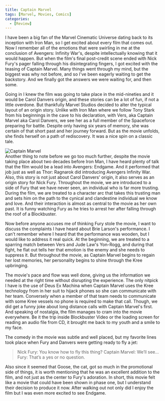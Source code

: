 ```yaml
---
title: Captain Marvel
tags: [Marvel, Movies, Comics]
categories:
  - [Review]
---
```

I have been a big fan of the Marvel Cinematic Universe dating back to its inception with Iron Man, so I get excited about every film that comes out.  Now I remember all of the emotions that were swirling in me at the conclusion of Avengers: Infinity War's, despite intellectually knowing that it would happen.  But when the film's final post-credit scene ended with Nick Fury's pager falling through his disintegrating fingers, I got excited with the teasing of Captain Marvel.  Many things went through my mind, but the biggest was why not before, and so I've been eagerly waiting to get the backstory.  And we finally got the answers we were waiting for, and then some.

Going in I knew the film was going to take place in the mid-nineties and it would be Carol Danvers origin, and these stories can be a lot of fun, if not a little overdone.<!-- more -->  But thankfully Marvel Studios decided to alter the typical layout of an origin story.  Unlike with Iron Man where we follow Tony Stark from his beginnings in the cave to his declaration, with Vers, aka Captain Marvel aka Carol Danvers, we see her as a full member of the Spaceforce preparing for battle.  Despite only having six years of memory, she was certain of that short past and her journey forward.  But as the movie unfolds, she finds herself on a path of rediscovery.  It was a nice spin on a classic tale.<div class="embedded-image-right"><img src="https://m.media-amazon.com/images/M/MV5BMTE0YWFmOTMtYTU2ZS00ZTIxLWE3OTEtYTNiYzBkZjViZThiXkEyXkFqcGdeQXVyODMzMzQ4OTI@._V1_.jpg" alt="Captain Marvel" style="max-height: 300px; max-width: 300px"/></div>
Another thing to note before we go too much further, despite the movie taking place about two decades before Iron Man, I have heard plenty of talk that the film would be a lead into Avengers: Endgame.  And it performed that job just as well as Thor: Ragnarok did introducing Avengers Infinity War.  Also, this story is not just about Carol Danvers' origin, it also serves as an origin story for Nick Fury.  Throughout the movie, we are introduced to a side of Fury that we have never seen, an individual who is far more trusting.  During the film, we are treated to a character arc that takes this trusting man and sets him on the path to the cynical and clandestine individual we know and love.  And their interaction is almost as central to the movie as her own past.  It is funny watching Fury as he tries to arrest her after falling through the roof of a Blockbuster.

Now before anyone accuses me of thinking Fury stole the movie, I want to discuss the complaints I have heard about Brie Larson's performance.  I can't remember where I heard that the performance was wooden, but I would like to address it real quick.  At the beginning, we are treated to a sparring match between Vers and Jude Law's Yon-Rogg, and during that fight, he flat out tells her that emotion is the enemy and she needs to suppress it.  But throughout the movie, as Captain Marvel begins to regain her lost memories, her personality begins to shine through the Kree upbringing.

The movie's pace and flow was well done, giving us the information we needed at the right time without disrupting the experience.  The only nitpick I have is the use of Deus Ex Machina when Captain Marvel uses the Kree technology from in her suit to hijack phones so she can communicate with her team.  Conversely when a member of that team needs to communicate with some Kree vessels no phone is required to make that call.  Though, we did get a funny joke about long distance calls with Captain Marvel's first.  And speaking of nostalgia, the film manages to cram into the movie everywhere.  Be it the trip inside Blockbuster Video or the loading screen for reading an audio file from CD, it brought me back to my youth and a smile to my face.  

The comedy in the movie was subtle and well placed, but my favorite lines took place when Fury and Danvers were getting ready to fly a jet:

>Nick Fury: You know how to fly this thing?
>Captain Marvel: We’ll see…
>Fury: That’s a yes or no question.

Also since it seemed that Goose, the cat, got so much in the promotional side of things, it is worth mentioning that he was an excellent addition to the film, and not just as the center to Fury's adoration.  In short, this movie felt like a movie that could have been shown in phase one, but I understand their decision to produce it now.  After walking out not only did I enjoy the film but I was even more excited to see Endgame.